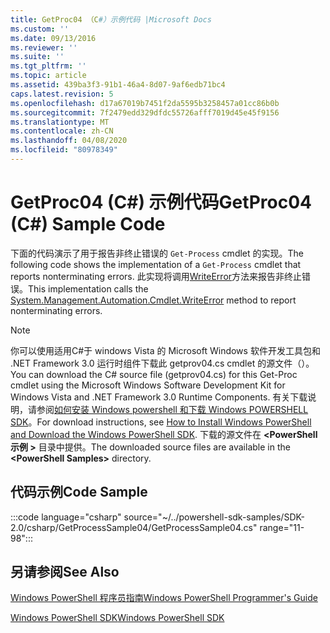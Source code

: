 ```yaml
---
title: GetProc04 （C#）示例代码 |Microsoft Docs
ms.custom: ''
ms.date: 09/13/2016
ms.reviewer: ''
ms.suite: ''
ms.tgt_pltfrm: ''
ms.topic: article
ms.assetid: 439ba3f3-91b1-46a4-8d07-9af6edb71bc4
caps.latest.revision: 5
ms.openlocfilehash: d17a67019b7451f2da5595b3258457a01cc86b0b
ms.sourcegitcommit: 7f2479edd329dfdc55726afff7019d45e45f9156
ms.translationtype: MT
ms.contentlocale: zh-CN
ms.lasthandoff: 04/08/2020
ms.locfileid: "80978349"
---
```

# <a name="getproc04-c-sample-code"></a><span data-ttu-id="d415c-102">GetProc04 (C#) 示例代码</span><span class="sxs-lookup"><span data-stu-id="d415c-102">GetProc04 (C#) Sample Code</span></span>

<span data-ttu-id="d415c-103">下面的代码演示了用于报告非终止错误的 `Get-Process` cmdlet 的实现。</span><span class="sxs-lookup"><span data-stu-id="d415c-103">The following code shows the implementation of a `Get-Process` cmdlet that reports nonterminating errors.</span></span> <span data-ttu-id="d415c-104">此实现将调用[WriteError](/dotnet/api/System.Management.Automation.Cmdlet.WriteError)方法来报告非终止错误。</span><span class="sxs-lookup"><span data-stu-id="d415c-104">This implementation calls the [System.Management.Automation.Cmdlet.WriteError](/dotnet/api/System.Management.Automation.Cmdlet.WriteError) method to report nonterminating errors.</span></span>

> [!NOTE]
> <span data-ttu-id="d415c-105">你可以使用适用C#于 windows Vista 的 Microsoft Windows 软件开发工具包和 .NET Framework 3.0 运行时组件下载此 getprov04.cs cmdlet 的源文件（）。</span><span class="sxs-lookup"><span data-stu-id="d415c-105">You can download the C# source file (getprov04.cs) for this Get-Proc cmdlet using the Microsoft Windows Software Development Kit for Windows Vista and .NET Framework 3.0 Runtime Components.</span></span> <span data-ttu-id="d415c-106">有关下载说明，请参阅[如何安装 Windows powershell 和下载 Windows POWERSHELL SDK](/powershell/scripting/developer/installing-the-windows-powershell-sdk)。</span><span class="sxs-lookup"><span data-stu-id="d415c-106">For download instructions, see [How to Install Windows PowerShell and Download the Windows PowerShell SDK](/powershell/scripting/developer/installing-the-windows-powershell-sdk).</span></span>
> <span data-ttu-id="d415c-107">下载的源文件在 **\<PowerShell 示例 >** 目录中提供。</span><span class="sxs-lookup"><span data-stu-id="d415c-107">The downloaded source files are available in the **\<PowerShell Samples>** directory.</span></span>

## <a name="code-sample"></a><span data-ttu-id="d415c-108">代码示例</span><span class="sxs-lookup"><span data-stu-id="d415c-108">Code Sample</span></span>

:::code language="csharp" source="~/../powershell-sdk-samples/SDK-2.0/csharp/GetProcessSample04/GetProcessSample04.cs" range="11-98":::

## <a name="see-also"></a><span data-ttu-id="d415c-109">另请参阅</span><span class="sxs-lookup"><span data-stu-id="d415c-109">See Also</span></span>

[<span data-ttu-id="d415c-110">Windows PowerShell 程序员指南</span><span class="sxs-lookup"><span data-stu-id="d415c-110">Windows PowerShell Programmer's Guide</span></span>](./windows-powershell-programmer-s-guide.md)

[<span data-ttu-id="d415c-111">Windows PowerShell SDK</span><span class="sxs-lookup"><span data-stu-id="d415c-111">Windows PowerShell SDK</span></span>](../windows-powershell-reference.md)
